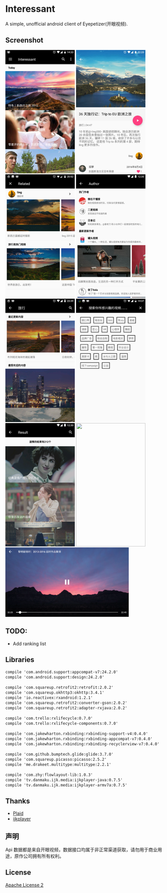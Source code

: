 # Interessant
A simple, unofficial android client of Eyepetizer(开眼视频).

## Screenshot
<img src="screenshot/Screenshot_20161126-143303.png" width="216" height="384"> <img src="screenshot/Screenshot_20161205-222100.png" width="216" height="384"> <img src="screenshot/Screenshot_20161130-205250.png" width="216" height="384">
<img src="screenshot/Screenshot_20161222-212949.png" width="216" height="384"> <img src="screenshot/Screenshot_20161129-233940.png" width="216" height="384"> <img src="screenshot/Screenshot_20161126-143729.png" width="216" height="384">
<img src="screenshot/Screenshot_20161222-213726.png" width="216" height="384"> <img src="screenshot/Screenshot_20170323-114432" width="216" height="384">
<img src="screenshot/Screenshot_20161222-213802.png" width="384" height="216">

## TODO:
 * Add ranking list

## Libraries
```
compile 'com.android.support:appcompat-v7:24.2.0'
compile 'com.android.support:design:24.2.0'

compile 'com.squareup.retrofit2:retrofit:2.0.2'
compile 'com.squareup.okhttp3:okhttp:3.4.1'
compile 'io.reactivex:rxandroid:1.2.1'
compile 'com.squareup.retrofit2:converter-gson:2.0.2'
compile 'com.squareup.retrofit2:adapter-rxjava:2.0.2'

compile 'com.trello:rxlifecycle:0.7.0'
compile 'com.trello:rxlifecycle-components:0.7.0'

compile 'com.jakewharton.rxbinding:rxbinding-support-v4:0.4.0'
compile 'com.jakewharton.rxbinding:rxbinding-appcompat-v7:0.4.0'
compile 'com.jakewharton.rxbinding:rxbinding-recyclerview-v7:0.4.0'

compile 'com.github.bumptech.glide:glide:3.7.0'
compile 'com.squareup.picasso:picasso:2.5.2'
compile 'me.drakeet.multitype:multitype:2.2.1'

compile 'com.zhy:flowlayout-lib:1.0.3'
compile 'tv.danmaku.ijk.media:ijkplayer-java:0.7.5'
compile 'tv.danmaku.ijk.media:ijkplayer-armv7a:0.7.5'
```
## Thanks
* [Plaid](https://github.com/nickbutcher/plaid)
* [ijkplayer](https://github.com/Bilibili/ijkplayer)

## 声明
Api 数据都是来自开眼视频，数据接口均属于非正常渠道获取，请勿用于商业用途，原作公司拥有所有权利。

## License
[Apache License 2](https://github.com/Assassinss/Interessant/blob/master/LICENSE)
